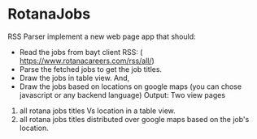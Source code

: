 # RotanaJobs
 RSS Parser
 implement a new web page  app that should:
- Read the jobs from bayt client RSS: ( https://www.rotanacareers.com/rss/all/)
- Parse the fetched jobs to get the job titles.
- Draw the jobs in table view. And,
- Draw the jobs based on locations on google maps (you can chose javascript or any backend language)
Output: Two view pages
1) all rotana jobs titles Vs location in a table view.
2) all rotana jobs titles distributed over google maps based on the job's location.
